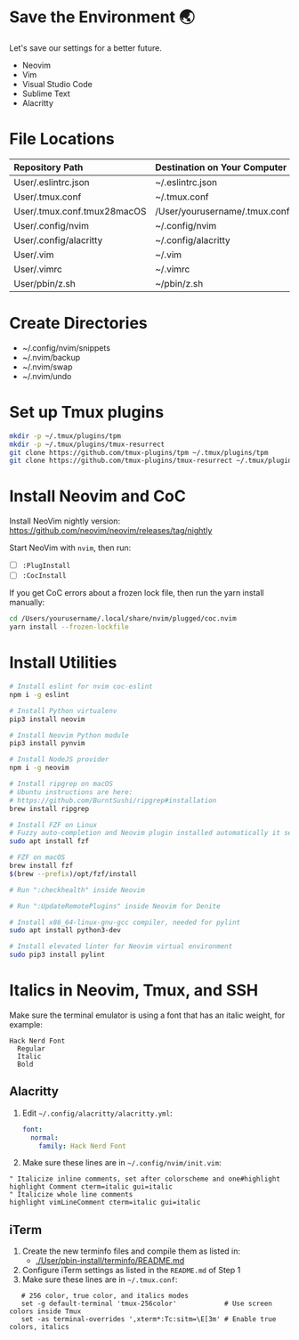 # Save the Environment 🌏
Let's save our settings for a better future.
  * Neovim
  * Vim
  * Visual Studio Code
  * Sublime Text
  * Alacritty


# File Locations
| Repository Path                    | Destination on Your Computer        |
| :--------------------------------- | :---------------------------------- |
| User/.eslintrc.json                | ~/.eslintrc.json                    |
| User/.tmux.conf                    | ~/.tmux.conf                        |
| User/.tmux.conf.tmux28macOS        | /User/yourusername/.tmux.conf       |
| User/.config/nvim                  | ~/.config/nvim                      |
| User/.config/alacritty             | ~/.config/alacritty                 |
| User/.vim                          | ~/.vim                              |
| User/.vimrc                        | ~/.vimrc                            |
| User/pbin/z.sh                     | ~/pbin/z.sh                         |


# Create Directories
 * ~/.config/nvim/snippets
 * ~/.nvim/backup
 * ~/.nvim/swap
 * ~/.nvim/undo

# Set up Tmux plugins
 ```bash
mkdir -p ~/.tmux/plugins/tpm
mkdir -p ~/.tmux/plugins/tmux-resurrect
git clone https://github.com/tmux-plugins/tpm ~/.tmux/plugins/tpm
git clone https://github.com/tmux-plugins/tmux-resurrect ~/.tmux/plugins/tmux-resurrect
 ```

# Install Neovim and CoC
Install NeoVim nightly version:
https://github.com/neovim/neovim/releases/tag/nightly

Start NeoVim with `nvim`, then run:
 - [ ] `:PlugInstall`
 - [ ] `:CocInstall`

If you get CoC errors about a frozen lock file, then run the yarn install manually:
```bash
cd /Users/yourusername/.local/share/nvim/plugged/coc.nvim
yarn install --frozen-lockfile
```

# Install Utilities
```bash
# Install eslint for nvim coc-eslint
npm i -g eslint

# Install Python virtualenv
pip3 install neovim

# Install Neovim Python module
pip3 install pynvim

# Install NodeJS provider
npm i -g neovim

# Install ripgrep on macOS
# Ubuntu instructions are here:
# https://github.com/BurntSushi/ripgrep#installation
brew install ripgrep

# Install FZF on Linux
# Fuzzy auto-completion and Neovim plugin installed automatically it seems
sudo apt install fzf

# FZF on macOS
brew install fzf
$(brew --prefix)/opt/fzf/install

# Run ":checkhealth" inside Neovim

# Run ":UpdateRemotePlugins" inside Neovim for Denite

# Install x86_64-linux-gnu-gcc compiler, needed for pylint
sudo apt install python3-dev

# Install elevated linter for Neovim virtual environment
sudo pip3 install pylint
```

# Italics in Neovim, Tmux, and SSH

Make sure the terminal emulator is using a font that has an italic weight, for example:
```
Hack Nerd Font
  Regular
  Italic
  Bold
```

## Alacritty
1. Edit `~/.config/alacritty/alacritty.yml`:
   ```yaml
   font:
     normal:
       family: Hack Nerd Font
   ```

2. Make sure these lines are in `~/.config/nvim/init.vim`:
```vim
" Italicize inline comments, set after colorscheme and one#highlight
highlight Comment cterm=italic gui=italic
" Italicize whole line comments
highlight vimLineComment cterm=italic gui=italic
```

## iTerm
1. Create the new terminfo files and compile them as listed in:
    * [./User/pbin-install/terminfo/README.md](./User/pbin-install/terminfo/README.md)
2. Configure iTerm settings as listed in the `README.md` of Step 1
3. Make sure these lines are in `~/.tmux.conf`:
  ```tmux
     # 256 color, true color, and italics modes
     set -g default-terminal 'tmux-256color'            # Use screen colors inside Tmux
     set -as terminal-overrides ',xterm*:Tc:sitm=\E[3m' # Enable true colors, italics
  ```
